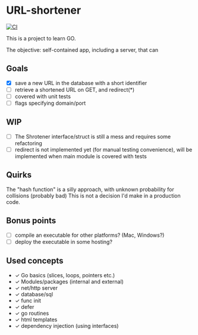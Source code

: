# URL-shortener

[![CI](https://github.com/greg-learns-go/url-shortener/actions/workflows/ci.yml/badge.svg)](https://github.com/greg-learns-go/url-shortener/actions/workflows/ci.yml)

This is a project to learn GO.

The objective: self-contained app, including a server, that can

## Goals

- [x] save a new URL in the database with a short identifier
- [ ] retrieve a shortened URL on GET, and redirect(*)
- [ ] covered with unit tests
- [ ] flags specifying domain/port

## WIP

- [ ] The Shrotener interface/struct is still a mess and requires some refactoring
- [ ] redirect is not implemented yet (for manual testing convenience), will be implemented when main module is covered with tests

## Quirks

The "hash function" is a silly approach, with unknown probability for collisions (probably bad)
This is not a decision I'd make in a production code.

## Bonus points

- [ ] compile an executable for other platforms? (Mac, Windows?)
- [ ] deploy the executable in some hosting?

## Used concepts

- ✓ Go basics (slices, loops, pointers etc.)
- ✓ Modules/packages (internal and external)
- ✓ net/http server
- ✓ database/sql
- ✓ func init
- ✓ defer
- ✓ go routines
- ✓ html templates
- ✓ dependency injection (using interfaces)
